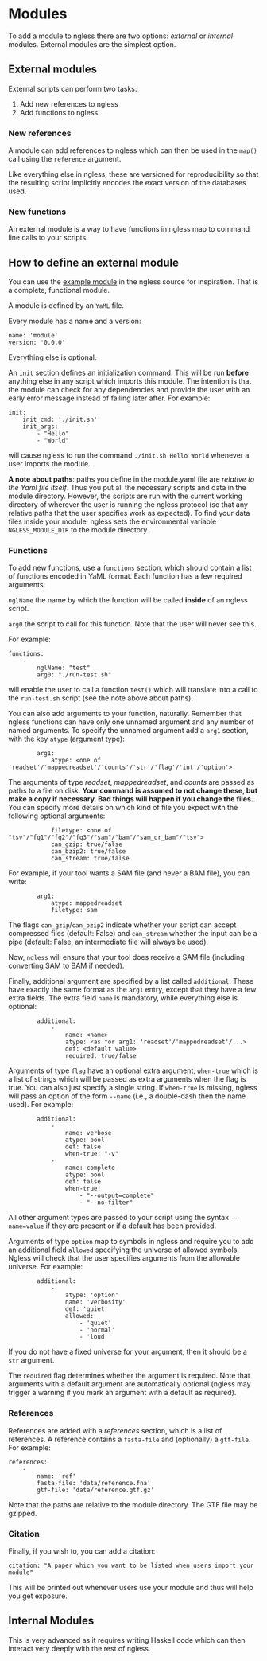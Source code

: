 # Modules

To add a module to ngless there are two options: *external* or *internal*
modules. External modules are the simplest option.

## External modules

External scripts can perform two tasks:

1. Add new references to ngless
2. Add functions to ngless

### New references

A module can add references to ngless which can then be used in the `map()`
call using the `reference` argument.

Like everything else in ngless, these are versioned for reproducibility so that
the resulting script implicitly encodes the exact version of the databases used.

### New functions

An external module is a way to have functions in ngless map to command line
calls to your scripts.

## How to define an external module

You can use the [example
module](https://github.com/luispedro/ngless/blob/master/Modules/example-cmd.ngm/0.0/module.yaml)
in the ngless source for inspiration. That is a complete, functional module.

A module is defined by an ``YaML`` file.

Every module has a name and a version:

    name: 'module'
    version: '0.0.0'

Everything else is optional.

An ``init`` section defines an initialization command. This will be run
**before** anything else in any script which imports this module. The intention
is that the module can check for any dependencies and provide the user with an
early error message instead of failing later after. For example:

    init:
        init_cmd: './init.sh'
        init_args:
            - "Hello"
            - "World"

will cause ngless to run the command ``./init.sh Hello World`` whenever a user
imports the module.

**A note about paths**: paths you define in the module.yaml file are *relative
to the Yaml file itself*. Thus you put all the necessary scripts and data in
the module directory. However, the scripts are run with the current working
directory of wherever the user is running the ngless protocol (so that any
relative paths that the user specifies work as expected). To find your data
files inside your module, ngless sets the environmental variable
``NGLESS_MODULE_DIR`` to the module directory.

### Functions

To add new functions, use a `functions` section, which should contain a list of
functions encoded in YaML format. Each function has a few required arguments:

``nglName``
    the name by which the function will be called **inside** of an ngless
    script.

``arg0``
    the script to call for this function. Note that the user will never see
    this.


For example:

    functions:
        -
            nglName: "test"
            arg0: "./run-test.sh"

will enable the user to call a function ``test()`` which will translate into a
call to the ``run-test.sh`` script (see the note above about paths).

You can also add arguments to your function, naturally. Remember that ngless
functions can have only one unnamed argument and any number of named arguments.
To specify the unnamed argument add a ``arg1`` section, with the key ``atype``
(argument type):

            arg1:
                atype: <one of 'readset'/'mappedreadset'/'counts'/'str'/'flag'/'int'/'option'>

The arguments of type *readset*, *mappedreadset*, and *counts* are passed as
paths to a file on disk. **Your command is assumed to not change these, but
make a copy if necessary. Bad things will happen if you change the files.**.
You can specify more details on which kind of file you expect with the
following optional arguments:

                filetype: <one of "tsv"/"fq1"/"fq2"/"fq3"/"sam"/"bam"/"sam_or_bam"/"tsv">
                can_gzip: true/false
                can_bzip2: true/false
                can_stream: true/false

For example, if your tool wants a SAM file (and never a BAM file), you can write:

            arg1:
                atype: mappedreadset
                filetype: sam

The flags ``can_gzip``/``can_bzip2`` indicate whether your script can accept
compressed files (default: False) and ``can_stream`` whether the input can be a
pipe (default: False, an intermediate file will always be used).

Now, ``ngless`` will ensure that your tool does receive a SAM file (including
converting SAM to BAM if needed).


Finally, additional argument are specified by a list called ``additional``.
These have exactly the same format as the ``arg1`` entry, except that they have
a few extra fields. The extra field ``name`` is mandatory, while everything
else is optional:

            additional:
                -
                    name: <name>
                    atype: <as for arg1: 'readset'/'mappedreadset'/...>
                    def: <default value>
                    required: true/false

Arguments of type ``flag`` have an optional extra argument, ``when-true`` which
is a list of strings which will be passed as extra arguments when the flag is
true. You can also just specify a single string. If ``when-true`` is missing,
ngless will pass an option of the form ``--name`` (i.e., a double-dash then the
name used). For example:

            additional:
                -
                    name: verbose
                    atype: bool
                    def: false
                    when-true: "-v"
                -
                    name: complete
                    atype: bool
                    def: false
                    when-true:
                        - "--output=complete"
                        - "--no-filter"


All other argument types are passed to your script using the syntax
``--name=value`` if they are present or if a default has been provided.

Arguments of type ``option`` map to symbols in ngless and require you to add an
additional field ``allowed`` specifying the universe of allowed symbols. Ngless
will check that the user specifies arguments from the allowable universe. For
example:

            additional:
                -
                    atype: 'option'
                    name: 'verbosity'
                    def: 'quiet'
                    allowed:
                        - 'quiet'
                        - 'normal'
                        - 'loud'

If you do not have a fixed universe for your argument, then it should be a
``str`` argument.

The ``required`` flag determines whether the argument is required. Note that
arguments with a default argument are automatically optional (ngless may
trigger a warning if you mark an argument with a default as required).

### References

References are added with a *references* section, which is a list of
references. A reference contains a ``fasta-file`` and (optionally) a
``gtf-file``. For example:

    references:
        -
            name: 'ref'
            fasta-file: 'data/reference.fna'
            gtf-file: 'data/reference.gtf.gz'

Note that the paths are relative to the module directory. The GTF file may be
gzipped.

### Citation

Finally, if you wish to, you can add a citation:

    citation: "A paper which you want to be listed when users import your module"

This will be printed out whenever users use your module and thus will help you
get exposure.

## Internal Modules

This is very advanced as it requires writing Haskell code which can then
interact very deeply with the rest of ngless.

